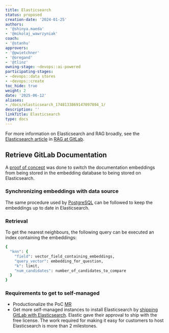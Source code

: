 ```yaml
---
title: Elasticsearch
status: proposed
creation-date: '2024-01-25'
authors:
- '@shinya.maeda'
- '@mikolaj_wawrzyniak'
coach:
- '@stanhu'
approvers:
- '@pwietchner'
- '@oregand'
- '@tlinz'
owning-stage: ~devops::ai-powered
participating-stages:
- ~devops::data stores
- ~devops::create
toc_hide: true
weight: 2
date: '2025-06-12'
aliases:
- /docs/elasticsearch_1748133869147097894_1/
description: ''
linkTitle: Elasticsearch
type: docs
---
```


For more information on Elasticsearch and RAG broadly, see the [Elasticsearch article](../gitlab_rag/elasticsearch.md) in [RAG at GitLab](../gitlab_rag/index.md).

## Retrieve GitLab Documentation

A [proof of concept](https://gitlab.com/gitlab-org/gitlab/-/merge_requests/145392) was done to switch the documentation embeddings from being stored in the embedding database to being stored on Elasticsearch.

### Synchronizing embeddings with data source

The same procedure used by [PostgreSQL](postgresql.md) can be followed to keep the embeddings up to date in Elasticsearch.

### Retrieval

To get the nearest neighbours, the following query can be executed an index containing the embeddings:

```ruby
{
  "knn": {
    "field": vector_field_containing_embeddings,
    "query_vector": embedding_for_question,
    "k": limit,
    "num_candidates": number_of_candidates_to_compare
  }
}
```

### Requirements to get to self-managed

- Productionalize the PoC [MR](https://gitlab.com/gitlab-org/gitlab/-/merge_requests/145392)
- Get more self-managed instances to install Elasticsearch by [shipping GitLab with Elasticsearch](https://gitlab.com/gitlab-org/gitlab/-/issues/438178). Elastic gave their approval to ship with the free license. The work required for making it easy for customers to host Elasticsearch is more than 2 milestones.
